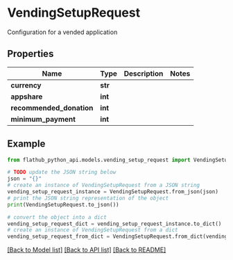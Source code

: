 # VendingSetupRequest

Configuration for a vended application

## Properties

Name | Type | Description | Notes
------------ | ------------- | ------------- | -------------
**currency** | **str** |  | 
**appshare** | **int** |  | 
**recommended_donation** | **int** |  | 
**minimum_payment** | **int** |  | 

## Example

```python
from flathub_python_api.models.vending_setup_request import VendingSetupRequest

# TODO update the JSON string below
json = "{}"
# create an instance of VendingSetupRequest from a JSON string
vending_setup_request_instance = VendingSetupRequest.from_json(json)
# print the JSON string representation of the object
print(VendingSetupRequest.to_json())

# convert the object into a dict
vending_setup_request_dict = vending_setup_request_instance.to_dict()
# create an instance of VendingSetupRequest from a dict
vending_setup_request_from_dict = VendingSetupRequest.from_dict(vending_setup_request_dict)
```
[[Back to Model list]](../README.md#documentation-for-models) [[Back to API list]](../README.md#documentation-for-api-endpoints) [[Back to README]](../README.md)


